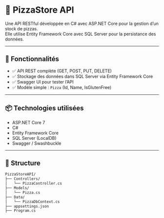 ﻿# 🍕 PizzaStore API

Une API RESTful développée en C# avec ASP.NET Core pour la gestion d’un stock de pizzas.  
Elle utilise Entity Framework Core avec SQL Server pour la persistance des données.

---

## 🚀 Fonctionnalités

- ✅ API REST complète (GET, POST, PUT, DELETE)
- ✅ Stockage des données dans SQL Server via Entity Framework Core
- ✅ Swagger UI pour tester l’API
- ✅ Modèle simple : `Pizza` (Id, Name, IsGlutenFree)

---

## 📦 Technologies utilisées

- ASP.NET Core 7
- C#
- Entity Framework Core
- SQL Server (LocalDB)
- Swagger / Swashbuckle

---

## 📁 Structure

```bash
PizzaStoreAPI/
├── Controllers/
│   └── PizzaController.cs
├── Models/
│   └── Pizza.cs
├── Data/
│   └── PizzaDbContext.cs
├── appsettings.json
├── Program.cs
